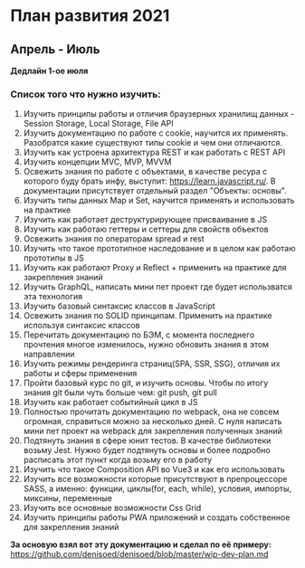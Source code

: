 # План развития 2021

## Апрель - Июль

**Дедлайн 1-ое июля**

### Список того что нужно изучить:
1. Изучить принципы работы и отличия браузерных хранилищ данных - Session Storage, Local Storage, File API
2. Изучить документацию по работе с cookie, научится их применять. Разобратся какие существуют типы cookie и чем они отличаются.
3. Изучить как устроена архитектура REST и как работать с REST API
4. Изучить концепции MVC, MVP, MVVM
5. Освежить знания по работе с объектами, в качестве ресура с которого буду брать инфу, выступит: https://learn.javascript.ru/. В документации присутствует отдельный раздел "Объекты: основы".
6. Изучить типы данных Map и Set, научится применять и использовать на практике
7. Изучить как работает деструктурирующее присваивание в JS
8. Изучить как работаю геттеры и сеттеры для свойств объектов 
9. Освежить знания по операторам spread и rest 
10. Изучить что такое прототипное наследование и в целом как работаю прототипы в JS 
11. Изучить как работают Proxy и Reflect + применить на практике для закрепления знаний 
12. Изучить GraphQL, написать мини пет проект где будет использватся эта технология 
13. Изучить базовый синтаксис классов в JavaScript
14. Освежить знания по SOLID принципам. Применить на практике используя синтаксис классов 
15. Перечитать документацию по БЭМ, с момента последнего прочтения многое изменилось, нужно обновить знания  в этом направлении 
16. Изучить режимы рендеринга страниц(SPA, SSR, SSG), отличия их работы и сферы применения
17. Пройти базовый курс по git, и изучить основы. Чтобы по итогу знания git были чуть больше чем: git push, git pull
18. Изучить как работает событийный цикл в JS
19. Полностью прочитать документацию по webpack, она не совсем огромная, справиться можно за несколько дней. С нуля написать мини пет проект на webpack для закрепления полученных знаний 
20. Подтянуть знания в сфере юнит тестов. В качестве библиотеки возьму Jest. Нужно будет подтянуть основы и более подробно расписать этот пункт когда возьму его в работу
21. Изучить что такое Composition API во Vue3 и как его использовать 
22. Изучить все возможности которые присутствуют в препроцессоре SASS, а именно: функции, циклы(for, each, while), условия, импорты, миксины, переменные 
23. Изучить все основные возможности Css Grid
24. Изучить принципы работы PWA приложений и создать собственное для закрепления знаний

**За основую взял вот эту документацию и сделал по её примеру:** https://github.com/denisoed/denisoed/blob/master/wip-dev-plan.md
